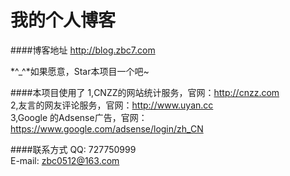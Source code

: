 我的个人博客
================

####博客地址
http://blog.zbc7.com  

 *^_^*如果愿意，Star本项目一个吧~  

####本项目使用了
1,CNZZ的网站统计服务，官网：http://cnzz.com  
2,友言的网友评论服务，官网：http://www.uyan.cc  
3,Google 的Adsense广告，官网：https://www.google.com/adsense/login/zh_CN   

####联系方式
QQ: 727750999  
E-mail: zbc0512@163.com  

